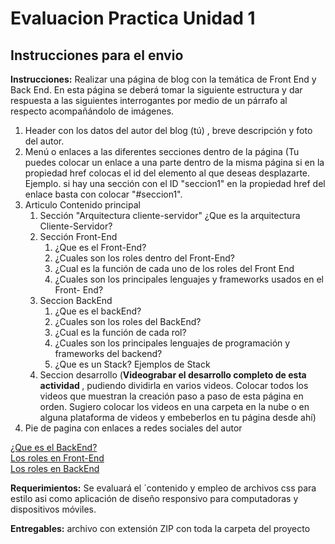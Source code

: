 # Evaluacion Practica Unidad 1
## Instrucciones para el envio
**Instrucciones:** Realizar una página de blog con la temática de Front End y Back End. En esta página se deberá tomar la siguiente estructura y dar respuesta a las siguientes interrogantes por medio de un párrafo al respecto acompañándolo de imágenes.

 1. Header con los datos del autor del blog (tú) , breve descripción y foto del autor.
 2. Menú o enlaces a las diferentes secciones dentro de la página (Tu puedes colocar un enlace a una parte dentro de la misma página si en la propiedad href colocas el id del elemento al que deseas desplazarte. Ejemplo. si hay una sección con el ID "seccion1" en la propiedad href del enlace basta con colocar "#seccion1".
 3. Articulo Contenido principal
	1. Sección "Arquitectura cliente-servidor" ¿Que es la arquitectura Cliente-Servidor?
	2. Sección Front-End
		1. ¿Que es el Front-End?
		2. ¿Cuales son los roles dentro del Front-End?
		3. ¿Cual es la función de cada uno de los roles del Front End
		4. ¿Cuales son los principales lenguajes y frameworks usados en el Front- End?
	3. Seccion BackEnd
		1. ¿Que es el backEnd?
		2. ¿Cuales son los roles del BackEnd?
		3. ¿Cual es la función de cada rol?
		4. ¿Cuales son los principales lenguajes de programación y frameworks del backend?
		5. ¿Que es un Stack? Ejemplos de Stack
	4. Seccion desarrollo (**Videograbar el desarrollo completo de esta actividad <grabar tu pantalla al momento de estar trabajando esta actividad e ir explicando cada accion>**, pudiendo dividirla en varios videos. Colocar todos los videos que muestran la creación paso a paso de esta página en orden. Sugiero colocar los videos en una carpeta en la nube o en alguna plataforma de videos y embeberlos en tu página desde ahí)
 4. Pie de pagina con enlaces a redes sociales del autor

[¿Que es el BackEnd?](https://youtu.be/50RbVujPPGs)  
[Los roles en Front-End](https://youtu.be/N8mFHB7JDkw)  
[Los roles en BackEnd](https://youtu.be/ZTsi1e-VJIU)  

**Requerimientos:** Se evaluará el ´contenido y empleo de archivos css para estilo asi como aplicación de diseño responsivo para computadoras y dispositivos móviles.

**Entregables:** archivo con extensión ZIP con toda la carpeta del proyecto
